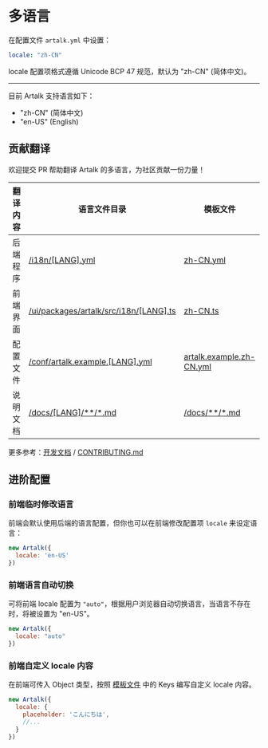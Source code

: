 # 多语言

在配置文件 `artalk.yml` 中设置：

```yaml
locale: "zh-CN"
```

locale 配置项格式遵循 Unicode BCP 47 规范，默认为 "zh-CN" (简体中文)。

---

目前 Artalk 支持语言如下：

- "zh-CN" (简体中文)
- "en-US" (English)

## 贡献翻译

欢迎提交 PR 帮助翻译 Artalk 的多语言，为社区贡献一份力量！

|翻译内容|语言文件目录|模板文件|
|-|-|-|
|后端程序|[/i18n/[LANG].yml](https://github.com/ArtalkJS/Artalk/tree/master/i18n)|[zh-CN.yml](https://github.com/ArtalkJS/Artalk/blob/master/i18n/zh-CN.yml)|
|前端界面|[/ui/packages/artalk/src/i18n/[LANG].ts](https://github.com/ArtalkJS/Artalk/tree/master/ui/packages/artalk/src/i18n)|[zh-CN.ts](https://github.com/ArtalkJS/Artalk/blob/master/ui/packages/artalk/src/i18n/zh-CN.ts)|
|配置文件|[/conf/artalk.example.[LANG].yml](https://github.com/ArtalkJS/Artalk/tree/master/conf)|[artalk.example.zh-CN.yml](https://github.com/ArtalkJS/Artalk/blob/master/conf/artalk.example.zh-CN.yml)
|说明文档|[/docs/[LANG]/**\/*.md](https://github.com/ArtalkJS/Artalk/tree/master/docs)|[/docs/**\/*.md](https://github.com/ArtalkJS/Artalk/tree/master/docs)

更多参考：[开发文档](../../develop/index.md) / [CONTRIBUTING.md](https://github.com/ArtalkJS/Artalk/blob/master/CONTRIBUTING.md#translation)

## 进阶配置

### 前端临时修改语言

前端会默认使用后端的语言配置，但你也可以在前端修改配置项 `locale` 来设定语言：

```js
new Artalk({
  locale: 'en-US'
})
```

### 前端语言自动切换

可将前端 locale 配置为 `"auto"`，根据用户浏览器自动切换语言，当语言不存在时，将被设置为 "en-US"。

```js
new Artalk({
  locale: "auto"
})
```

### 前端自定义 locale 内容

在前端可传入 Object 类型，按照 [模板文件](https://github.com/ArtalkJS/Artalk/blob/master/ui/packages/artalk/src/i18n/zh-CN.ts) 中的 Keys 编写自定义 locale 内容。

```js
new Artalk({
  locale: {
    placeholder: 'こんにちは',
    //...
  }
})
```
